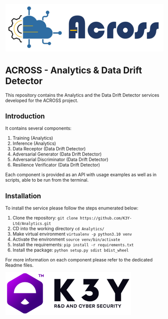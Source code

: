 ![alt text](logos/logo_across.jpg )

# ACROSS - Analytics & Data Drift Detector

This repository contains the Analytics and the Data Drift Detector services developed for the ACROSS project.

## Introduction
It contains several components:
1) Training (Analytics)
2) Inference (Analytics)
3) Data Receptor (Data Drift Detector)
4) Adversarial Generator (Data Drift Detector)
5) Adversarial Discriminator (Data Drift Detector)
6) Resilience Verificator (Data Drift Detector)

Each component is provided as an API with usage examples as well as in scripts, able to be run from the terminal.
##

## Installation
To install the service please follow the steps enumerated below:
1. Clone the repository: ``git clone https://github.com/K3Y-Ltd/Analytics.git``
2. CD into the working directory ``cd Analytics/``
3. Make virtual environment ```virtualenv -p python3.10 venv```
4. Activate the environment ``source venv/bin/activate``
5. Install the requirements: ``pip install -r requirements.txt``
6. Install the package: ``python setup.py sdist bdist_wheel``

 For more information on each component please refer to the dedicated Readme files.


![alt text](logos/logo_k3y.png )
